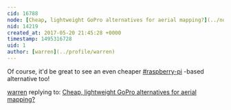 ```yaml
---
cid: 16788
node: [Cheap, lightweight GoPro alternatives for aerial mapping?](../notes/warren/05-20-2017/cheap-lightweight-gopro-alternatives-for-aerial-mapping)
nid: 14219
created_at: 2017-05-20 21:45:28 +0000
timestamp: 1495316728
uid: 1
author: [warren](../profile/warren)
---
```


Of course, it'd be great to see an even cheaper [#raspberry-pi](/tag/raspberry-pi) -based alternative too!

[warren](../profile/warren) replying to: [Cheap, lightweight GoPro alternatives for aerial mapping?](../notes/warren/05-20-2017/cheap-lightweight-gopro-alternatives-for-aerial-mapping)

